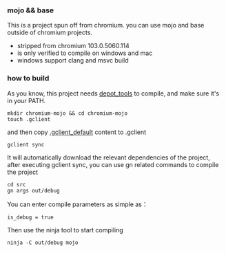 ### mojo && base
This is a project spun off from chromium. you can use mojo and base outside of chromium projects.
- stripped from chromium 103.0.5060.114
- is only verified to compile on windows and mac
- windows support clang and msvc build
### how to build
As you know, this project needs [depot\_tools](https://commondatastorage.googleapis.com/chrome-infra-docs/flat/depot_tools/docs/html/depot_tools_tutorial.html#_setting_up) to compile, and make sure it's in your PATH.

```
mkdir chromium-mojo && cd chromium-mojo
touch .gclient
```
and then copy [.gclient_default](https://github.com/Drecc/chromium-mojo/blob/103.0.5060.114/.gclient_default) content to .gclient
```
gclient sync
```
It will automatically download the relevant dependencies of the project, after executing gclient sync, you can use gn related commands to compile the project
```
cd src
gn args out/debug
```
You can enter compile parameters as simple as：
```
is_debug = true
```
Then use the ninja tool to start compiling
```
ninja -C out/debug mojo
```